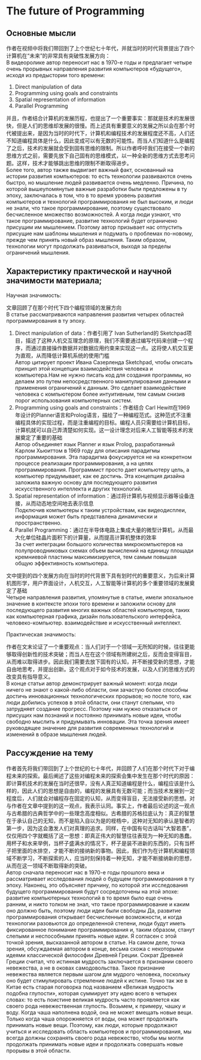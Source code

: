 # The future of Programming

## Основные мысли

作者在视频中将我们带回到了上个世纪七十年代，并就当时的时代背景提出了四个计算机在“未来”的非常具有突破性发展方向：  
В видеоролике автор переносит нас в 1970-е годы и предлагает четыре очень прорывных направления развития компьютеров «будущего», исходя из предыстории того времени:

1. Direct manipulation of data
2. Programming using goals and constraints
3. Spatial representation of information
4. Parallel Programming

并且，作者结合计算机的发展历程，也提出了一个重要事实：那就是技术的发展很快，但是人们的思维却发展的很慢。而上述具有重要意义的发展之所以会在那个时代被提出来，是因为当时的时代下，计算机和编程技术的发展程度还不高，人们还不知道编程具体是什么，因此变成可以有无数的可能性。而当人们知道什么是编程了之后，技术的发展就会受到固有思维的限制。所以作者呼吁我们在接受一个新的思维方式之前，需要先放下自己固有的思维模式，以一种全新的思维方式去思考问题。这样，技术才能够跳出思维的限制不断取得进步。  
Более того, автор также выдвигает важный факт, основанный на истории развития компьютеров: то есть технологии развиваются очень быстро, но мышление людей развивается очень медленно. Причина, по которой вышеупомянутые важные разработки были предложены в ту эпоху, заключалась в том, что в то время уровень развития компьютеров и технологий программирования не был высоким, и люди не знали, что такое программирование, поэтому существовало бесчисленное множество возможностей. А когда люди узнают, что такое программирование, развитие технологий будет ограничено присущим им мышлением. Поэтому автор призывает нас отпустить присущие нам шаблоны мышления и подумать о проблемах по-новому, прежде чем принять новый образ мышления. Таким образом, технологии могут продолжать развиваться, выходя за пределы ограничений мышления.

## Характеристику практической и научной значимости материала;

Научная значимость:

文章回顾了在那个时代下四个编程领域的发展方向  
В статье рассматриваются направления развития четырех областей программирования в ту эпоху.

1. Direct manipulation of data：作者引用了 Ivan Sutherland的 Sketchpad项目，描述了这种人机交互理念的原理，我们不需要通过编写代码来创建一个程序，而通过直接操作数据并对数据应用约束来实现这一点。这将使人机交互更为直观，从而降低计算机系统的使用门槛  
   Автор цитирует проект Ивана Сазерленда Sketchpad, чтобы описать принцип этой концепции взаимодействия человека и компьютера.Нам не нужно писать код для создания программы, но делаем это путем непосредственного манипулирования данными и применения ограничений к данным. Это сделает взаимодействие человека с компьютером более интуитивным, тем самым снизив порог использования компьютерных систем.
2. Programming using goals and constraints：作者结合 Carl Hewitt在1969年设计的Planner语言和Prolog语言，描绘了一种编程范式。这种范式不注重编程具体的实现过程，而是注重编程的目标。编程人员只需要给计算机目标，计算机就可以自己弄清楚如何实现。这一设计理念对后来人工智能等技术的发展奠定了重要的基础  
   Автор объединяет язык Planner и язык Prolog, разработанный Карлом Хьюиттом в 1969 году для описания парадигмы программирования. Эта парадигма фокусируется не на конкретном процессе реализации программирования, а на целях программирования. Программист просто дает компьютеру цель, а компьютер придумывает, как ее достичь. Эта концепция дизайна заложила важную основу для последующего развития искусственного интеллекта и других технологий.
3. Spatial representation of information：通过将计算机与视频显示器等设备连接，从而动态地空间地去表示信息  
   Подключив компьютеры к таким устройствам, как видеодисплеи, информация может быть представлена ​​динамически и пространственно.
4. Parallel Programming：通过在半导体电路上集成大量的微型计算机，从而最大化单位硅晶片面积下的计算量，从而提高计算机整体的效率  
   За счет интеграции большого количества микрокомпьютеров на полупроводниковых схемах объем вычислений на единицу площади кремниевой пластины максимизируется, тем самым повышая общую эффективность компьютера.

文中提到的四个发展方向在当时的时代背景下具有划时代的重要意义，为后来计算机图形学，用户界面设计，人机交互，人工智能等计算机的多个重要领域的发展奠定了基础  
Четыре направления развития, упомянутые в статье, имели эпохальное значение в контексте эпохи того времени и заложили основу для последующего развития многих важных областей компьютеров, таких как компьютерная графика, дизайн пользовательского интерфейса, человеко-компьютер. взаимодействие и искусственный интеллект.

Практическая значимость:

作者在文末论证了一个重要观点：当人们对于一个领域一无所知的时候，往往更能够取得创新性的技术突破；而当人在在这个领域有所建树之后，反而会变得盲目，从而难以取得进步。因此我们需要去放下固有的认知，并不断接受新的思想，才能自由地思考，并提出创新。这个观点对于如今技术的发展，以及人们的思维方式的改变具有指导意义。  
В конце статьи автор демонстрирует важный момент: когда люди ничего не знают о какой-либо области, они зачастую более способны достичь инновационных технологических прорывов; но после того, как люди добились успехов в этой области, они станут слепыми, что затрудняет создание прогресс. Поэтому нам нужно отказаться от присущих нам познаний и постоянно принимать новые идеи, чтобы свободно мыслить и придумывать инновации. Эта точка зрения имеет руководящее значение для развития современных технологий и изменений в образе мышления людей.

## Рассуждение на тему

作者首先将我们带回到了上个世纪的七十年代，并回顾了人们在那个时代下对于编程未来的探索。最后阐述了这些对编程未来的探索会集中发生在那个时代的原因：即计算机技术的发展在当时还很早，没有人真正知道编程是什么，编程应该是什么样的，因此人们的思想是自由的，编程的发展具有无数可能；而当技术发展到一定程度后，人们就会对编程存在固定的认知，从而变得盲目，无法接受新的思想。对与作者在文章中提到的这一观点，我表示认同。事实上，作者最后论述的这一观点与古希腊的古典哲学中的一些理念高度相似。古希腊的苏格拉底认为：真正的智慧在于承认自己的无知，而不是陷入自以为是的桎梏中，这种对无知的承认是智者的第一步，因为这会激发人们对真理的追求。同样，在中国有句古话叫“大智若愚”，仅仅用四个字就概括了这一思想：即真正伟大的智慧往往表现为一种无知的愚蠢。用杯子和水来举例，当杯子盛满水的情况下，杯子是装不进新的东西的，只有当杯子把里面的水排空，才能不断的接纳新的事物。因此，我们作为在计算机和编程领域不断学习，不断探索的人，应当时刻保持着一种无知，才能不断接纳新的思想，从而在这一领域不断取得新的突破。  
Автор сначала переносит нас в 1970-е годы прошлого века и рассматривает исследования людей о будущем программирования в ту эпоху. Наконец, это объясняет причину, по которой эти исследования будущего программирования будут сосредоточены на этой эпохе: развитие компьютерных технологий в то время было еще очень ранним, и никто толком не знал, что такое программирование и каким оно должно быть, поэтому люди идеи были свободны Да, развитие программирования открывает бесчисленные возможности, и когда технологии разовьются до определенной степени, люди будут иметь фиксированное понимание программирования и, таким образом, станут слепыми и неспособными принять новые идеи. Я согласен с этой точкой зрения, высказанной автором в статье. На самом деле, точка зрения, обсуждаемая автором в конце, весьма схожа с некоторыми идеями классической философии Древней Греции. Сократ Древней Греции считал, что истинная мудрость заключается в признании своего невежества, а не в оковах самодовольства. Такое признание невежества является первым шагом для мудрого человека, поскольку оно будет стимулировать стремление людей к истине. Точно так же в Китае есть старая поговорка под названием «Великая мудрость подобна глупости», которая суммирует эту идею всего в четырех словах: то есть поистине великая мудрость часто проявляется как своего рода невежественная глупость. Возьмем, к примеру, чашку и воду. Когда чаша наполнена водой, она не может вмещать новые вещи. Только когда чаша опорожняется от воды, она может продолжать принимать новые вещи. Поэтому, как люди, которые продолжают учиться и исследовать область компьютеров и программирования, мы всегда должны сохранять своего рода невежество, чтобы мы могли продолжать принимать новые идеи и продолжать совершать новые прорывы в этой области.